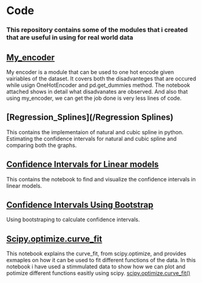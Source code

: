 # Code
### This repository contains some of the modules that i created that are useful in using for real world data

## [My_encoder](/my_encoder)
My encoder is a module that can be used to one hot encode given vairiables of the dataset. It covers both the disadvanteges that are occured while usign OneHotEncoder and 
pd.get_dummies method. 
The notebook attached shows in detail what disadvanates are observed. And also that using my_encoder, we can get the job done is very less lines of code.

## [Regression_Splines](/Regression Splines)
This contains the implementaion of natural and cubic spline in python. Estimating the confidence intervals for natural and cubic spline and comparing both the graphs. 

## [Confidence Intervals for Linear models](Confidence_interval_for_simple_models/confidence_interval_simple_models.ipynb)
This contains the notebook to find and visualize the confidence intervals in linear models. 

## [Confidence Intervals Using Bootstrap](/Confidence_intervals_using_boorstraping)
Using bootstraping to calculate confidence intervals. 

## [Scipy.optimize.curve_fit](/Scipy.optimize.curve_fit/Curve_fit_from_scipy_optimize.ipynb)
This notebook explains the curve_fit, from scipy.optimize, and provides exmaples on how it can be used to fit different functions of the data. 
In this notebook i have used a stimmulated  data to show how we can plot and potimize different functions easitly using scipy.
[scipy.optimize.curve_fit()](https://docs.scipy.org/doc/scipy/reference/generated/scipy.optimize.curve_fit.html)



